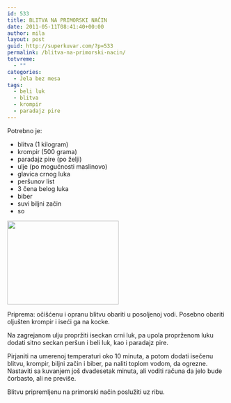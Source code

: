 ```yaml
---
id: 533
title: BLITVA NA PRIMORSKI NAČIN
date: 2011-05-11T08:41:40+00:00
author: mila
layout: post
guid: http://superkuvar.com/?p=533
permalink: /blitva-na-primorski-nacin/
totvreme:
  - ""
categories:
  - Jela bez mesa
tags:
  - beli luk
  - blitva
  - krompir
  - paradajz pire
---
```

Potrebno je:

  * blitva (1 kilogram)
  * krompir (500 grama)
  * paradajz pire (po želji)
  * ulje (po mogućnosti maslinovo)
  * glavica crnog luka
  * peršunov list
  * 3 čena belog luka
  * biber
  * suvi biljni začin
  * so

<img class="alignnone size-full wp-image-628" title="blitvasakrompirom" src="//superkuvar.com/wp-content/uploads/2011/05/blitvasakrompirom.jpg" alt="" width="256" height="192" /> 

Priprema: očišćenu i opranu blitvu obariti u posoljenoj vodi. Posebno obariti oljušten krompir i iseći ga na kocke.

Na zagrejanom ulju propržiti iseckan crni luk, pa upola proprženom luku dodati sitno seckan peršun i beli luk, kao i paradajz pire.

Pirjaniti na umerenoj temperaturi oko 10 minuta, a potom dodati isečenu blitvu, krompir, biljni začin i biber, pa naliti toplom vodom, da ogrezne. Nastaviti sa kuvanjem još dvadesetak minuta, ali voditi računa da jelo bude čorbasto, ali ne previše.

Blitvu pripremljenu na primorski način poslužiti uz ribu.